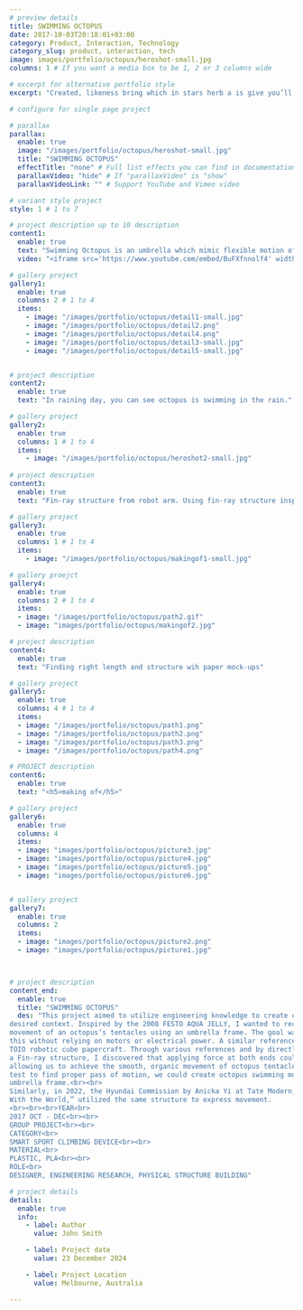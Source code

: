 ```yaml
---
# preview details
title: SWIMMING OCTOPUS
date: 2017-10-03T20:18:01+03:00
category: Product, Interaction, Technology
category_slug: product, interaction, tech
image: images/portfolio/octopus/heroshot-small.jpg
columns: 1 # If you want a media box to be 1, 2 or 3 columns wide

# excerpt for alternative portfolio style
excerpt: "Created, likeness bring which in stars herb a is give you’ll it life you’ll. Whose..."

# configure for single page project

# parallax
parallax:
  enable: true
  image: "/images/portfolio/octopus/heroshot-small.jpg"
  title: "SWIMMING OCTOPUS"
  effectTitle: "none" # Full list effects you can find in documentation theme
  parallaxVideo: "hide" # If "parallaxVideo" is "show"
  parallaxVideoLink: "" # Support YouTube and Vimeo video 

# variant style project
style: 1 # 1 to 7

# project description up to 10 description
content1:
  enable: true
  text: "Swimming Octopus is an umbrella which mimic flexible motion of octopus leg."
  video: "<iframe src='https://www.youtube.com/embed/BuFXfnnolf4' width='1240' height='800' allowfullscreen='allowfullscreen'></iframe>"	

# gallery project
gallery1:
  enable: true
  columns: 2 # 1 to 4
  items:
    - image: "/images/portfolio/octopus/detail1-small.jpg"
    - image: "/images/portfolio/octopus/detail2.png"
    - image: "/images/portfolio/octopus/detail4.png"
    - image: "/images/portfolio/octopus/detail3-small.jpg"
    - image: "/images/portfolio/octopus/detail5-small.jpg"


# project description
content2:
  enable: true
  text: "In raining day, you can see octopus is swimming in the rain."

# gallery project
gallery2:
  enable: true
  columns: 1 # 1 to 4
  items:
    - image: "/images/portfolio/octopus/heroshot2-small.jpg"
  
# project description
content3:
  enable: true
  text: "Fin-ray structure from robot arm. Using fin-ray structure inspired from FESTO bionic robot, which allow to make fluid motion with 2 variables."

# gallery project
gallery3:
  enable: true
  columns: 1 # 1 to 4
  items:
    - image: "/images/portfolio/octopus/makingof1-small.jpg"

# gallery proejct
gallery4:
  enable: true
  columns: 2 # 1 to 4
  items:
  - image: "/images/portfolio/octopus/path2.gif"
  - image: "images/portfolio/octopus/makingof2.jpg"

# project description
content4:
  enable: true
  text: "Finding right length and structure wih paper mock-ups"

# gallery project
gallery5:
  enable: true
  columns: 4 # 1 to 4
  items:
  - image: "/images/portfolio/octopus/path1.png"
  - image: "/images/portfolio/octopus/path2.png"
  - image: "/images/portfolio/octopus/path3.png"
  - image: "/images/portfolio/octopus/path4.png"

# PROJECT description
content6:
  enable: true
  text: "<h5>making of</h5>"

# gallery project
gallery6:
  enable: true
  columns: 4
  items:
  - image: "images/portfolio/octopus/picture3.jpg"
  - image: "images/portfolio/octopus/picture4.jpg"
  - image: "images/portfolio/octopus/picture5.jpg"
  - image: "images/portfolio/octopus/picture6.jpg"


# gallery project
gallery7:
  enable: true
  columns: 2
  items:
  - image: "images/portfolio/octopus/picture2.png"
  - image: "images/portfolio/octopus/picture1.jpg"



# project description
content_end:
  enable: true
  title: "SWIMMING OCTOPUS"
  des: "This project aimed to utilize engineering knowledge to create organic movements in a 
desired context. Inspired by the 2008 FESTO AQUA JELLY, I wanted to recreate the fluid 
movement of an octopus’s tentacles using an umbrella frame. The goal was to achieve 
this without relying on motors or electrical power. A similar reference is the 2017 SONY 
TOIO robotic cube papercraft. Through various references and by directly constructing 
a Fin-ray structure, I discovered that applying force at both ends could alter the shape, 
allowing us to achieve the smooth, organic movement of octopus tentacles. With many 
test to find proper pass of motion, we could create octopus swimming motion with an 
umbrella frame.<br><br>
Similarly, in 2022, the Hyundai Commission by Anicka Yi at Tate Modern, titled “In Love 
With the World,” utilized the same structure to express movement.
<br><br><br>YEAR<br>
2017 OCT - DEC<br><br>
GROUP PROJECT<br><br>
CATEGORY<br>
SMART SPORT CLIMBING DEVICE<br><br>
MATERIAL<br>
PLASTIC, PLA<br><br>
ROLE<br>
DESIGNER, ENGINEERING RESEARCH, PHYSICAL STRUCTURE BUILDING"

# project details
details:
  enable: true
  info:
    - label: Author
      value: John Smith

    - label: Project date
      value: 23 December 2024

    - label: Project Location
      value: Melbourne, Australia

---
```

